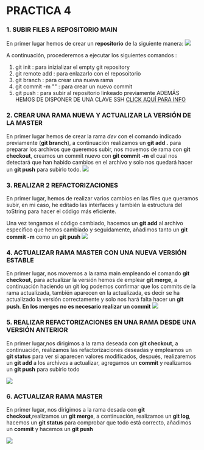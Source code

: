 # PRACTICA 4 

### 1. SUBIR FILES A REPOSITORIO MAIN
En primer lugar hemos de crear un **repositorio** de la siguiente manera: 
<img src="https://cdn.discordapp.com/attachments/954218673885823037/954218679900471347/unknown.png">

A continuación, procederemos a ejecutar los siguientes comandos :
1.    git init : para inizializar el empty git repository
2.    git remote add : para enlazarlo con el reposoitorio
3.    git branch : para crear una nueva rama
4.    git commit -m "" : para crear un nuevo commit
5.    git push : para subir al repositorio linkeado previamente
ADEMÁS HEMOS DE DISPONER DE UNA CLAVE SSH <a href = "https://docs.github.com/es/authentication/managing-commit-signature-verification">CLICK AQUÍ PARA INFO</a>

### 2. CREAR UNA RAMA NUEVA Y ACTUALIZAR LA VERSIÓN DE LA MASTER 
En primer lugar hemos de crear la rama *dev* con el comando indicado previamente (**git branch**), a continuación realizamos un **git add .** para preparar los archivos que queremos subir, nos movemos de rama con **git checkout**, creamos un commit nuevo con **git commit -m** el cual nos detectará que han habido cambios en el archivo y solo nos quedará hacer un **git push** para subirlo todo.
<img src = "https://media.discordapp.net/attachments/954218673885823037/954220038473252904/unknown.png">

### 3. REALIZAR 2 REFACTORIZACIONES
En primer lugar, hemos de realizar varios cambios en las files que queramos subir, en mi caso, he editado las interfaces y también la estructura del toString para hacer el código más eficiente.

Una vez tengamos el código cambiado, hacemos un **git add** al archivo específico que hemos cambiado y seguidamente, añadimos tanto un **git commit -m** como un **git push**
<img src = "https://media.discordapp.net/attachments/954218673885823037/954221263134527579/unknown.png">

### 4. ACTUALIZAR RAMA MASTER CON UNA NUEVA VERSIÓN ESTABLE

En primer lugar, nos movemos a la rama main empleando el comando **git checkout**, para actualizar la versión hemos de emplear **git merge**, a continuación haciendo un git log podemos confirmar que los commits de la rama actualizada, también aparecen en la actualizada, es decir se ha actualizado la versión correctamente y solo nos hará falta hacer un **git push**.
**En los merges no es necesario realizar un commit**
<img src="https://media.discordapp.net/attachments/954218673885823037/954222255133573180/unknown.png?width=900&height=670">

### 5. REALIZAR REFACTORIZACIONES EN UNA RAMA DESDE UNA VERSIÓN ANTERIOR

En primer lugar,nos dirigimos a la rama deseada con **git checkout**, a continuación, realizamos las refactorizaciones deseadas y empleamos un **git status** para ver si aparecen valores modificados, después, realizaremos un **git add** a los archivos a actualizar, agregamos un **commit** y realizamos un **git push** para subirlo todo
  

<img src="https://media.discordapp.net/attachments/954218673885823037/954223675182301184/unknown.png?width=718&height=670">

### 6. ACTUALIZAR RAMA MASTER

En primer lugar, nos dirigimos a la rama desada con **git checkout**,realizamos un **git merge**, a continuación, realizamos un **git log**, hacemos un **git status** para comprobar que todo está correcto, añadimos un **commit** y hacemos un **git push**
  
<img src = "https://media.discordapp.net/attachments/954218673885823037/954224372053323816/unknown.png?width=585&height=670">




